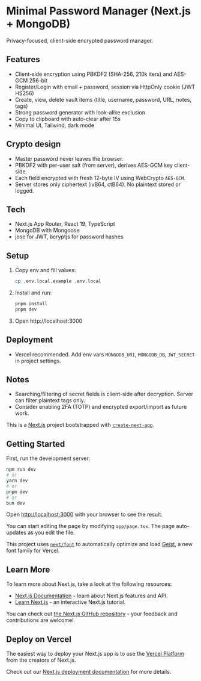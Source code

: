 # Minimal Password Manager (Next.js + MongoDB)

Privacy-focused, client-side encrypted password manager.

## Features
- Client-side encryption using PBKDF2 (SHA-256, 210k iters) and AES-GCM 256-bit
- Register/Login with email + password, session via HttpOnly cookie (JWT HS256)
- Create, view, delete vault items (title, username, password, URL, notes, tags)
- Strong password generator with look-alike exclusion
- Copy to clipboard with auto-clear after 15s
- Minimal UI, Tailwind, dark mode

## Crypto design
- Master password never leaves the browser.
- PBKDF2 with per-user salt (from server), derives AES-GCM key client-side.
- Each field encrypted with fresh 12-byte IV using WebCrypto `AES-GCM`.
- Server stores only ciphertext (ivB64, ctB64). No plaintext stored or logged.

## Tech
- Next.js App Router, React 19, TypeScript
- MongoDB with Mongoose
- jose for JWT, bcryptjs for password hashes

## Setup
1. Copy env and fill values:
   ```bash
   cp .env.local.example .env.local
   ```
2. Install and run:
   ```bash
   pnpm install
   pnpm dev
   ```
3. Open http://localhost:3000

## Deployment
- Vercel recommended. Add env vars `MONGODB_URI`, `MONGODB_DB`, `JWT_SECRET` in project settings.

## Notes
- Searching/filtering of secret fields is client-side after decryption. Server can filter plaintext tags only.
- Consider enabling 2FA (TOTP) and encrypted export/import as future work.

This is a [Next.js](https://nextjs.org) project bootstrapped with [`create-next-app`](https://nextjs.org/docs/app/api-reference/cli/create-next-app).

## Getting Started

First, run the development server:

```bash
npm run dev
# or
yarn dev
# or
pnpm dev
# or
bun dev
```

Open [http://localhost:3000](http://localhost:3000) with your browser to see the result.

You can start editing the page by modifying `app/page.tsx`. The page auto-updates as you edit the file.

This project uses [`next/font`](https://nextjs.org/docs/app/building-your-application/optimizing/fonts) to automatically optimize and load [Geist](https://vercel.com/font), a new font family for Vercel.

## Learn More

To learn more about Next.js, take a look at the following resources:

- [Next.js Documentation](https://nextjs.org/docs) - learn about Next.js features and API.
- [Learn Next.js](https://nextjs.org/learn) - an interactive Next.js tutorial.

You can check out [the Next.js GitHub repository](https://github.com/vercel/next.js) - your feedback and contributions are welcome!

## Deploy on Vercel

The easiest way to deploy your Next.js app is to use the [Vercel Platform](https://vercel.com/new?utm_medium=default-template&filter=next.js&utm_source=create-next-app&utm_campaign=create-next-app-readme) from the creators of Next.js.

Check out our [Next.js deployment documentation](https://nextjs.org/docs/app/building-your-application/deploying) for more details.
